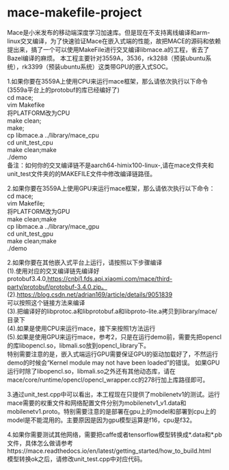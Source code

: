 # mace-makefile-project
Mace是小米发布的移动端深度学习加速库。但是现在不支持离线编译和arm-linux交叉编译，为了快速验证Mace在嵌入式端的性能，故把MACE的源码和依赖提出来，搞了一个可以使用MakeFile进行交叉编译libmace.a的工程，省去了Bazel编译的麻烦。 本工程主要针对3559A，3536，rk3288（预装ubuntu系统），rk3399（预装ubuntu系统）这类带GPU的嵌入式SOC。 

1.如果你要在3559A上使用CPU来运行mace框架，那么请依次执行以下命令(3559a平台上的protobuf的库已经编好了)  
  cd mace;  
  vim Makefike  
  将PLATFORM改为CPU  
  make clean;  
  make;  
  cp libmace.a ../library/mace_cpu  
  cd unit_test_cpu  
  make clean;make   
  ./demo   
备注：如何你的交叉编译链不是aarch64-himix100-linux-,请在mace文件夹和unit_test文件夹的的MAKEFILE文件中修改编译链路径。  

2.如果你要在3559A上使用GPU来运行mace框架，那么请依次执行以下命令：  
  cd mace;  
  vim Makefile;  
  将PLATFORM改为GPU  
  make clean;make  
  cp libmace.a ../library/mace_gpu  
  cd unit_test_gpu  
  make clean;make  
  ./demo  

2.如果你要在其他嵌入式平台上运行，请按照以下步骤编译  
(1).使用对应的交叉编译链先编译好protobuf3.4.0,https://cnbj1.fds.api.xiaomi.com/mace/third-party/protobuf/protobuf-3.4.0.zip。  
(2).https://blog.csdn.net/adrian169/article/details/9051839  
    可以按照这个链接方法来编译  
(3).把编译好的libprotoc.a和libprotobuf.a和libproto-lite.a拷贝到library/mace/目录下   
(4).如果是使用CPU来运行mace，接下来按照1方法运行  
(5).如果是使用GPU来运行mace，参考2，只是在运行demo前，需要先把opencl的库libopencl.so，libmali.so放到opencl_library下。  
    特别需要注意的是，嵌入式端运行GPU需要保证GPU的驱动加载好了，不然运行demo的时候会“Kernel module may not have been loaded”的错误。
    如果GPU运行时除了libopencl.so，libmali.so之外还有其他动态库，请在mace/core/runtime/opencl/opencl_wrapper.cc的278行加上库路径即可。  
 
 3.通过unit_test.cpp中可以看出，本工程现在只提供了mobilenetv1的测试。运行mace需要的权重文件和网络配置文件分别为mobilenetv1_v1.data和mobilenetv1.proto。特别需要注意的是部署在gpu上的model和部署到cpu上的model是不能混用的。主要原因是因为gpu模型运算是f16，cpu是f32。
 
 4.如果你需要测试其他网络，需要把caffe或者tensorflow模型转换成*.data和*.pb文件，具体怎么做请参考https://mace.readthedocs.io/en/latest/getting_started/how_to_build.html  
   模型转换ok之后，请修改unit_test.cpp中对应代码。
